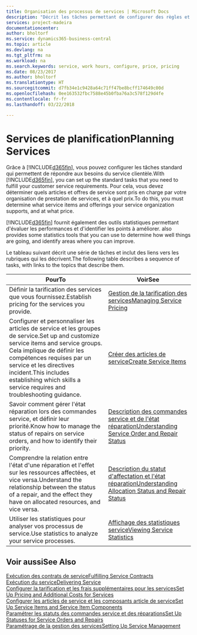 ```yaml
---
title: Organisation des processus de services | Microsoft Docs
description: "Décrit les tâches permettant de configurer des règles et des valeurs pour définir vos stratégies de services et vos processus de vente."
services: project-madeira
documentationcenter: 
author: bholtorf
ms.service: dynamics365-business-central
ms.topic: article
ms.devlang: na
ms.tgt_pltfrm: na
ms.workload: na
ms.search.keywords: service, work hours, configure, price, pricing
ms.date: 08/23/2017
ms.author: bholtorf
ms.translationtype: HT
ms.sourcegitcommit: d7fb34e1c9428a64c71ff47be8bcff174649c00d
ms.openlocfilehash: 0ee163532fbc7588e45b0fba76a3c578f129d4fe
ms.contentlocale: fr-fr
ms.lasthandoff: 03/22/2018

---
```

# <a name="planning-services"></a><span data-ttu-id="9f5d6-103">Services de planification</span><span class="sxs-lookup"><span data-stu-id="9f5d6-103">Planning Services</span></span>
<span data-ttu-id="9f5d6-104">Grâce à [!INCLUDE[d365fin](includes/d365fin_md.md)], vous pouvez configurer les tâches standard qui permettent de répondre aux besoins du service clientèle.</span><span class="sxs-lookup"><span data-stu-id="9f5d6-104">With [!INCLUDE[d365fin](includes/d365fin_md.md)], you can set up the standard tasks that you need to fulfill your customer service requirements.</span></span> <span data-ttu-id="9f5d6-105">Pour cela, vous devez déterminer quels articles et offres de service sont pris en charge par votre organisation de prestation de services, et à quel prix.</span><span class="sxs-lookup"><span data-stu-id="9f5d6-105">To do this, you must determine what service items and offerings your service organization supports, and at what price.</span></span>   

[!INCLUDE[d365fin](includes/d365fin_md.md)]<span data-ttu-id="9f5d6-106"> fournit également des outils statistiques permettant d'évaluer les performances et d'identifier les points à améliorer.</span><span class="sxs-lookup"><span data-stu-id="9f5d6-106"> also provides some statistics tools that you can use to determine how well things are going, and identify areas where you can improve.</span></span>
  
<span data-ttu-id="9f5d6-107">Le tableau suivant décrit une série de tâches et inclut des liens vers les rubriques qui les décrivent.</span><span class="sxs-lookup"><span data-stu-id="9f5d6-107">The following table describes a sequence of tasks, with links to the topics that describe them.</span></span>   
  
|<span data-ttu-id="9f5d6-108">**Pour**</span><span class="sxs-lookup"><span data-stu-id="9f5d6-108">**To**</span></span>|<span data-ttu-id="9f5d6-109">**Voir**</span><span class="sxs-lookup"><span data-stu-id="9f5d6-109">**See**</span></span>|  
|------------|-------------|  
|<span data-ttu-id="9f5d6-110">Définir la tarification des services que vous fournissez.</span><span class="sxs-lookup"><span data-stu-id="9f5d6-110">Establish pricing for the services you provide.</span></span>|[<span data-ttu-id="9f5d6-111">Gestion de la tarification des services</span><span class="sxs-lookup"><span data-stu-id="9f5d6-111">Managing Service Pricing</span></span>](service-service-price-management.md)|
|<span data-ttu-id="9f5d6-112">Configurer et personnaliser les articles de service et les groupes de service.</span><span class="sxs-lookup"><span data-stu-id="9f5d6-112">Set up and customize service items and service groups.</span></span> <span data-ttu-id="9f5d6-113">Cela implique de définir les compétences requises par un service et les directives incident.</span><span class="sxs-lookup"><span data-stu-id="9f5d6-113">This includes establishing which skills a service requires and troubleshooting guidance.</span></span>| [<span data-ttu-id="9f5d6-114">Créer des articles de service</span><span class="sxs-lookup"><span data-stu-id="9f5d6-114">Create Service Items</span></span>](service-how-to-create-service-items.md)|  
|<span data-ttu-id="9f5d6-115">Savoir comment gérer l'état réparation lors des commandes service, et définir leur priorité.</span><span class="sxs-lookup"><span data-stu-id="9f5d6-115">Know how to manage the status of repairs on service orders, and how to identify their priority.</span></span>|[<span data-ttu-id="9f5d6-116">Description des commandes service et de l'état réparation</span><span class="sxs-lookup"><span data-stu-id="9f5d6-116">Understanding Service Order and Repair Status</span></span>](service-service-order-status-and-repair-status.md)|  
|<span data-ttu-id="9f5d6-117">Comprendre la relation entre l'état d'une réparation et l'effet sur les ressources affectées, et vice versa.</span><span class="sxs-lookup"><span data-stu-id="9f5d6-117">Understand the relationship between the status of a repair, and the effect they have on allocated resources, and vice versa.</span></span>|[<span data-ttu-id="9f5d6-118">Description du statut d'affectation et l'état réparation</span><span class="sxs-lookup"><span data-stu-id="9f5d6-118">Understanding Allocation Status and Repair Status</span></span>](service-allocation-status-and-repair-status.md)|  
|<span data-ttu-id="9f5d6-119">Utiliser les statistiques pour analyser vos processus de service.</span><span class="sxs-lookup"><span data-stu-id="9f5d6-119">Use statistics to analyze your service processes.</span></span> | [<span data-ttu-id="9f5d6-120">Affichage des statistiques service</span><span class="sxs-lookup"><span data-stu-id="9f5d6-120">Viewing Service Statistics</span></span>](service-service-statistics.md) |

## <a name="see-also"></a><span data-ttu-id="9f5d6-121">Voir aussi</span><span class="sxs-lookup"><span data-stu-id="9f5d6-121">See Also</span></span>
[<span data-ttu-id="9f5d6-122">Exécution des contrats de service</span><span class="sxs-lookup"><span data-stu-id="9f5d6-122">Fulfilling Service Contracts</span></span>](service-fulfill-service-contracts.md)  
[<span data-ttu-id="9f5d6-123">Exécution du service</span><span class="sxs-lookup"><span data-stu-id="9f5d6-123">Delivering Service</span></span>](service-deliver-service.md)  
[<span data-ttu-id="9f5d6-124">Configurer la tarification et les frais supplémentaires pour les services</span><span class="sxs-lookup"><span data-stu-id="9f5d6-124">Set Up Pricing and Additional Costs for Services</span></span>](service-how-setup-service-costs-pricing.md)  
[<span data-ttu-id="9f5d6-125">Configurer les articles de service et les composants article de service</span><span class="sxs-lookup"><span data-stu-id="9f5d6-125">Set Up Service Items and Service Item Components</span></span>](service-how-setup-service-items.md)  
[<span data-ttu-id="9f5d6-126">Paramétrer les statuts des commandes service et des réparations</span><span class="sxs-lookup"><span data-stu-id="9f5d6-126">Set Up Statuses for Service Orders and Repairs</span></span>](service-order-repair-status.md)  
[<span data-ttu-id="9f5d6-127">Paramétrage de la gestion des services</span><span class="sxs-lookup"><span data-stu-id="9f5d6-127">Setting Up Service Management</span></span>](service-setup-service.md)  

